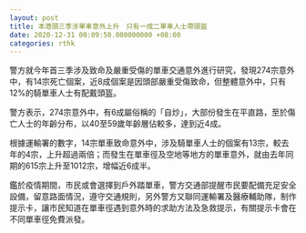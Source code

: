 ```yaml
---
layout: post
title: 本港頭三季涉單車意外上升　只有一成二單車人士帶頭盔
date: 2020-12-31 00:09:50.000000000 +08:00
categories: rthk
---
```


警方就今年首三季涉及致命及嚴重受傷的單車交通意外進行研究，發現274宗意外中，有14宗死亡個案，近8成個案是因頭部嚴重受傷致命，但整體意外中，只有12%的騎單車人士有配戴頭盔。

警方表示，274宗意外中，有6成屬俗稱的「自炒」，大部份發生在平直路，至於傷亡人士的年齡分布，以40至59歲年齡層佔較多，達到近4成。

根據運輸署的數字，14宗單車致命意外中，涉及騎單車人士的個案有13宗，較去年的4宗，上升超過兩倍；而發生在單車徑及空地等地方的單車意外，就由去年同期的615宗上升至1012宗，增幅近6成半。

鑑於疫情期間，市民或會選擇到戶外踏單車，警方交通部提醒市民要配備充足安全設備，留意路面情況，遵守交通規則，另外警方又聯同運輸署及醫療輔助隊，制作提示卡，讓市民知道在單車徑遇到意外時的求助方法及急救提示，有關提示卡會在不同單車徑免費派發。
